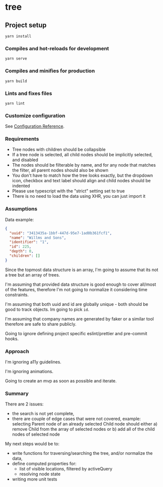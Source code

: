 # tree

## Project setup

```
yarn install
```

### Compiles and hot-reloads for development

```
yarn serve
```

### Compiles and minifies for production

```
yarn build
```

### Lints and fixes files

```
yarn lint
```

### Customize configuration

See [Configuration Reference](https://cli.vuejs.org/config/).

### Requirements

- Tree nodes with children should be collapsible
- If a tree node is selected, all child nodes should be implicitly selected, and disabled
- The nodes should be filterable by name, and for any node that matches the filter, all parent nodes should also be shown
- You don't have to match how the tree looks exactly, but the dropdown icon, checkbox and text label should align and child nodes should be indented
- Please use typescript with the "strict" setting set to true
- There is no need to load the data using XHR, you can just import it

### Assumptions

Data example:

```json
{
  "uuid": "3413435a-1bbf-447d-95e7-1ad0b361fcf1",
  "name": "Willms and Sons",
  "identifier": "1",
  "id": 225,
  "depth": 0,
  "children": []
}
```

Since the topmost data structure is an array, I'm going to assume that its not a tree but an array of trees.

I'm assuming that provided data structure is good enough to cover all/most of the features, therefore I'm not going to normalize it considering time constraints.

I'm assuming that both uuid and id are globally unique - both should be good to track objects. Im going to pick `id`.

I'm assuming that company names are generated by faker or a similar tool therefore are safe to share publicly.

Going to ignore defining project specific eslint/prettier and pre-commit hooks.

### Approach

I'm ignoring a11y guidelines.

I'm ignoring animations.

Going to create an mvp as soon as possible and iterate.

### Summary

There are 2 issues:

- the search is not yet complete,
- there are couple of edge cases that were not covered, example: selecting Parent node of an already selected Child node should either a) remove Child from the array of selected nodes or b) add all of the child nodes of selected node

My next steps would be to:

- write functions for traversing/searching the tree, and/or normalize the data,
- define computed properties for:
  - list of visible locations, filtered by activeQuery
  - resolving node state
- writing more unit tests
